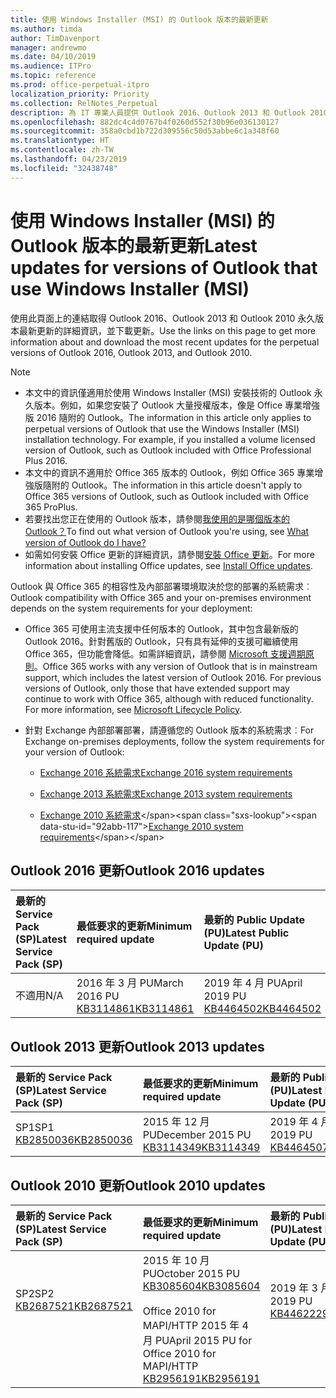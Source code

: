 ```yaml
---
title: 使用 Windows Installer (MSI) 的 Outlook 版本的最新更新
ms.author: timda
author: TimDavenport
manager: andrewmo
ms.date: 04/10/2019
ms.audience: ITPro
ms.topic: reference
ms.prod: office-perpetual-itpro
localization_priority: Priority
ms.collection: RelNotes_Perpetual
description: 為 IT 專業人員提供 Outlook 2016、Outlook 2013 和 Outlook 2010 永久版本的最新更新資訊連結
ms.openlocfilehash: 882dc4c4d0767b4f0260d552f30b96e036130127
ms.sourcegitcommit: 358a0cbd1b722d309556c50d53abbe6c1a348f60
ms.translationtype: HT
ms.contentlocale: zh-TW
ms.lasthandoff: 04/23/2019
ms.locfileid: "32438748"
---
```

# <a name="latest-updates-for-versions-of-outlook-that-use-windows-installer-msi"></a><span data-ttu-id="92abb-103">使用 Windows Installer (MSI) 的 Outlook 版本的最新更新</span><span class="sxs-lookup"><span data-stu-id="92abb-103">Latest updates for versions of Outlook that use Windows Installer (MSI)</span></span>

<span data-ttu-id="92abb-104">使用此頁面上的連結取得 Outlook 2016、Outlook 2013 和 Outlook 2010 永久版本最新更新的詳細資訊，並下載更新。</span><span class="sxs-lookup"><span data-stu-id="92abb-104">Use the links on this page to get more information about and download the most recent updates for the perpetual versions of Outlook 2016, Outlook 2013, and Outlook 2010.</span></span>
  
> [!NOTE]
> - <span data-ttu-id="92abb-p101">本文中的資訊僅適用於使用 Windows Installer (MSI) 安裝技術的 Outlook 永久版本。例如，如果您安裝了 Outlook 大量授權版本，像是 Office 專業增強版 2016 隨附的 Outlook。</span><span class="sxs-lookup"><span data-stu-id="92abb-p101">The information in this article only applies to perpetual versions of Outlook that use the Windows Installer (MSI) installation technology. For example, if you installed a volume licensed version of Outlook, such as Outlook included with Office Professional Plus 2016.</span></span>
> - <span data-ttu-id="92abb-107">本文中的資訊不適用於 Office 365 版本的 Outlook，例如 Office 365 專業增強版隨附的 Outlook。</span><span class="sxs-lookup"><span data-stu-id="92abb-107">The information in this article doesn't apply to Office 365 versions of Outlook, such as Outlook included with Office 365 ProPlus.</span></span>
> - <span data-ttu-id="92abb-108">若要找出您正在使用的 Outlook 版本，請參閱[我使用的是哪個版本的 Outlook？](https://support.office.com/article/b3a9568c-edb5-42b9-9825-d48d82b2257c)</span><span class="sxs-lookup"><span data-stu-id="92abb-108">To find out what version of Outlook you're using, see [What version of Outlook do I have?](https://support.office.com/article/b3a9568c-edb5-42b9-9825-d48d82b2257c)</span></span>
> - <span data-ttu-id="92abb-109">如需如何安裝 Office 更新的詳細資訊，請參閱[安裝 Office 更新](https://support.office.com/article/2ab296f3-7f03-43a2-8e50-46de917611c5)。</span><span class="sxs-lookup"><span data-stu-id="92abb-109">For more information about installing Office updates, see [Install Office updates](https://support.office.com/article/2ab296f3-7f03-43a2-8e50-46de917611c5).</span></span> 
  
<span data-ttu-id="92abb-110">Outlook 與 Office 365 的相容性及內部部署環境取決於您的部署的系統需求︰</span><span class="sxs-lookup"><span data-stu-id="92abb-110">Outlook compatibility with Office 365 and your on-premises environment depends on the system requirements for your deployment:</span></span>
  
- <span data-ttu-id="92abb-p102">Office 365 可使用主流支援中任何版本的 Outlook，其中包含最新版的 Outlook 2016。針對舊版的 Outlook，只有具有延伸的支援可繼續使用 Office 365，但功能會降低。如需詳細資訊，請參閱 [Microsoft 支援週期原則](https://support.microsoft.com/lifecycle)。</span><span class="sxs-lookup"><span data-stu-id="92abb-p102">Office 365 works with any version of Outlook that is in mainstream support, which includes the latest version of Outlook 2016. For previous versions of Outlook, only those that have extended support may continue to work with Office 365, although with reduced functionality. For more information, see [Microsoft Lifecycle Policy](https://support.microsoft.com/lifecycle).</span></span>
    
- <span data-ttu-id="92abb-114">針對 Exchange 內部部署部署，請遵循您的 Outlook 版本的系統需求︰</span><span class="sxs-lookup"><span data-stu-id="92abb-114">For Exchange on-premises deployments, follow the system requirements for your version of Outlook:</span></span>
    
  - [<span data-ttu-id="92abb-115">Exchange 2016 系統需求</span><span class="sxs-lookup"><span data-stu-id="92abb-115">Exchange 2016 system requirements</span></span>](https://docs.microsoft.com/Exchange/plan-and-deploy/system-requirements)
    
  - [<span data-ttu-id="92abb-116">Exchange 2013 系統需求</span><span class="sxs-lookup"><span data-stu-id="92abb-116">Exchange 2013 system requirements</span></span>](https://docs.microsoft.com/exchange/exchange-2013-system-requirements-exchange-2013-help)
    
  - <span data-ttu-id="92abb-117">[Exchange 2010 系統需求](https://docs.microsoft.com/previous-versions/office/exchange-server-2010/aa996719(v=exchg.141))</span><span class="sxs-lookup"><span data-stu-id="92abb-117">[Exchange 2010 system requirements](https://docs.microsoft.com/previous-versions/office/exchange-server-2010/aa996719(v=exchg.141))</span></span>

   
## <a name="outlook-2016-updates"></a><span data-ttu-id="92abb-118">Outlook 2016 更新</span><span class="sxs-lookup"><span data-stu-id="92abb-118">Outlook 2016 updates</span></span>

|<span data-ttu-id="92abb-119">**最新的 Service Pack (SP)**</span><span class="sxs-lookup"><span data-stu-id="92abb-119">**Latest Service Pack (SP)**</span></span>|<span data-ttu-id="92abb-120">**最低要求的更新**</span><span class="sxs-lookup"><span data-stu-id="92abb-120">**Minimum required update**</span></span>|<span data-ttu-id="92abb-121">**最新的 Public Update (PU)**</span><span class="sxs-lookup"><span data-stu-id="92abb-121">**Latest Public Update (PU)**</span></span>|
|:-----|:-----|:-----|
|<span data-ttu-id="92abb-122">不適用</span><span class="sxs-lookup"><span data-stu-id="92abb-122">N/A</span></span>  <br/> |<span data-ttu-id="92abb-123">2016 年 3 月 PU</span><span class="sxs-lookup"><span data-stu-id="92abb-123">March 2016 PU</span></span> <br/>[<span data-ttu-id="92abb-124">KB3114861</span><span class="sxs-lookup"><span data-stu-id="92abb-124">KB3114861</span></span>](https://support.microsoft.com/help/3114861) <br/> |<span data-ttu-id="92abb-125">2019 年 4 月 PU</span><span class="sxs-lookup"><span data-stu-id="92abb-125">April 2019 PU</span></span> <br/>[<span data-ttu-id="92abb-126">KB4464502</span><span class="sxs-lookup"><span data-stu-id="92abb-126">KB4464502</span></span>](https://support.microsoft.com/help/4464502) 

## <a name="outlook-2013-updates"></a><span data-ttu-id="92abb-127">Outlook 2013 更新</span><span class="sxs-lookup"><span data-stu-id="92abb-127">Outlook 2013 updates</span></span>

|<span data-ttu-id="92abb-128">**最新的 Service Pack (SP)**</span><span class="sxs-lookup"><span data-stu-id="92abb-128">**Latest Service Pack (SP)**</span></span>|<span data-ttu-id="92abb-129">**最低要求的更新**</span><span class="sxs-lookup"><span data-stu-id="92abb-129">**Minimum required update**</span></span>|<span data-ttu-id="92abb-130">**最新的 Public Update (PU)**</span><span class="sxs-lookup"><span data-stu-id="92abb-130">**Latest Public Update (PU)**</span></span>|
|:-----|:-----|:-----|
|<span data-ttu-id="92abb-131">SP1</span><span class="sxs-lookup"><span data-stu-id="92abb-131">SP1</span></span>  <br/>[<span data-ttu-id="92abb-132">KB2850036</span><span class="sxs-lookup"><span data-stu-id="92abb-132">KB2850036</span></span>](https://go.microsoft.com/fwlink/p/?LinkId=512538) <br/> |<span data-ttu-id="92abb-133">2015 年 12 月 PU</span><span class="sxs-lookup"><span data-stu-id="92abb-133">December 2015 PU</span></span> <br/>[<span data-ttu-id="92abb-134">KB3114349</span><span class="sxs-lookup"><span data-stu-id="92abb-134">KB3114349</span></span>](https://support.microsoft.com/kb/3114349) <br/> |<span data-ttu-id="92abb-135">2019 年 4 月 PU</span><span class="sxs-lookup"><span data-stu-id="92abb-135">April 2019 PU</span></span> <br/>[<span data-ttu-id="92abb-136">KB4464507</span><span class="sxs-lookup"><span data-stu-id="92abb-136">KB4464507</span></span>](https://support.microsoft.com/help/4464507)  |
   
## <a name="outlook-2010-updates"></a><span data-ttu-id="92abb-137">Outlook 2010 更新</span><span class="sxs-lookup"><span data-stu-id="92abb-137">Outlook 2010 updates</span></span>

|<span data-ttu-id="92abb-138">**最新的 Service Pack (SP)**</span><span class="sxs-lookup"><span data-stu-id="92abb-138">**Latest Service Pack (SP)**</span></span>|<span data-ttu-id="92abb-139">**最低要求的更新**</span><span class="sxs-lookup"><span data-stu-id="92abb-139">**Minimum required update**</span></span>|<span data-ttu-id="92abb-140">**最新的 Public Update (PU)**</span><span class="sxs-lookup"><span data-stu-id="92abb-140">**Latest Public Update (PU)**</span></span>|
|:-----|:-----|:-----|
|<span data-ttu-id="92abb-141">SP2</span><span class="sxs-lookup"><span data-stu-id="92abb-141">SP2</span></span> <br/>[<span data-ttu-id="92abb-142">KB2687521</span><span class="sxs-lookup"><span data-stu-id="92abb-142">KB2687521</span></span>](https://go.microsoft.com/fwlink/p/?LinkId=512542) <br><br><br><br/> |<span data-ttu-id="92abb-143">2015 年 10 月 PU</span><span class="sxs-lookup"><span data-stu-id="92abb-143">October 2015 PU</span></span> <br/> [<span data-ttu-id="92abb-144">KB3085604</span><span class="sxs-lookup"><span data-stu-id="92abb-144">KB3085604</span></span>](https://support.microsoft.com/kb/3085604) <br/><br/>  <span data-ttu-id="92abb-145">Office 2010 for MAPI/HTTP 2015 年 4 月 PU</span><span class="sxs-lookup"><span data-stu-id="92abb-145">April 2015 PU for Office 2010 for MAPI/HTTP</span></span> <br/> [<span data-ttu-id="92abb-146">KB2956191</span><span class="sxs-lookup"><span data-stu-id="92abb-146">KB2956191</span></span>](https://support.microsoft.com/zh-TW/help/2956191/april-14-2015-update-for-office-2010-kb2956191) <br/> |<span data-ttu-id="92abb-147">2019 年 3 月 PU</span><span class="sxs-lookup"><span data-stu-id="92abb-147">March 2019 PU</span></span> <br/>[<span data-ttu-id="92abb-148">KB4462229</span><span class="sxs-lookup"><span data-stu-id="92abb-148">KB4462229</span></span>](https://support.microsoft.com/help/4462229) <br><br><br><br/>|
   

